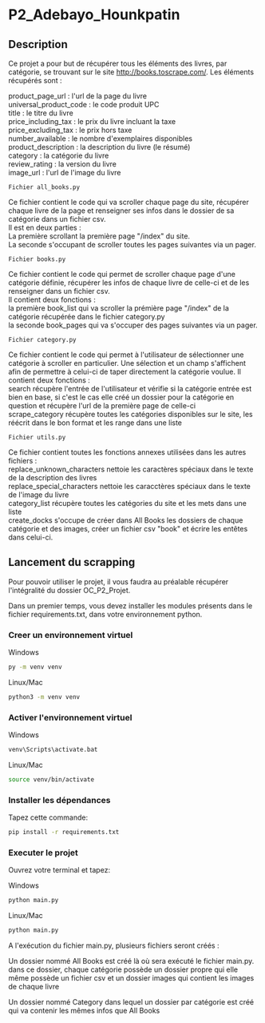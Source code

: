 # P2_Adebayo_Hounkpatin

## Description

Ce projet a pour but de récupérer tous les éléments des livres, par catégorie, se trouvant sur le site http://books.toscrape.com/.
Les éléments récupérés sont :

product_page_url : l'url de la page du livre\
universal_product_code : le code produit UPC\
title : le titre du livre\
price_including_tax : le prix du livre incluant la taxe\
price_excluding_tax : le prix hors taxe\
number_available : le nombre d'exemplaires disponibles\
product_description : la description du livre (le résumé)\
category : la catégorie du livre\
review_rating : la version du livre\
image_url : l'url de l'image du livre

```Fichier all_books.py```

Ce fichier contient le code qui va scroller chaque page du site, récupérer chaque livre de la page et renseigner ses infos dans le dossier de sa catégorie dans un fichier csv.\
Il est en deux parties :\
La première scrollant la première page "/index" du site.\
La seconde s'occupant de scroller toutes les pages suivantes via un pager.

```Fichier books.py```

Ce fichier contient le code qui permet de scroller chaque page d'une catégorie définie, récupérer les infos de chaque livre de celle-ci et de les renseigner dans un fichier csv.\
Il contient deux fonctions :\
  la première book_list qui va scroller la prémière page "/index" de la catégorie récupérée dans le fichier category.py\
  la seconde book_pages qui va s'occuper des pages suivantes via un pager.

```Fichier category.py```

Ce fichier contient le code qui permet à l'utilisateur de sélectionner une catégorie à scroller en particulier. Une sélection et un champ s'affichent afin de permettre à celui-ci de taper directement la catégorie voulue. Il contient deux fonctions :\
    search récupère l'entrée de l'utilisateur et vérifie si la catégorie entrée est bien en base, si c'est le cas elle créé un dossier pour la catégorie en question et récupère l'url de la première page de celle-ci\
    scrape_category récupère toutes les catégories disponibles sur le site, les réécrit dans le bon format et les range dans une liste

```Fichier utils.py```

Ce fichier contient toutes les fonctions annexes utilisées dans les autres fichiers :\
    replace_unknown_characters nettoie les caractères spéciaux dans le texte de la description des livres\
    replace_special_characters nettoie les caracctères spéciaux dans le texte de l'image du livre\
    category_list récupère toutes les catégories du site et les mets dans une liste\
    create_docks s'occupe de créer dans All Books les dossiers de chaque catégorie et des images, créer un fichier csv "book" et écrire les entêtes dans celui-ci.

## Lancement du scrapping

Pour pouvoir utiliser le projet, il vous faudra au préalable récupérer l'intégralité du dossier OC_P2_Projet.

Dans un premier temps, vous devez installer les modules présents dans le fichier requirements.txt, dans votre environnement python.

### Creer un environnement virtuel

Windows

```bash
py -m venv venv
```

Linux/Mac

```bash
python3 -m venv venv
```

### Activer l'environnement virtuel

Windows

```bash
venv\Scripts\activate.bat
```

Linux/Mac

```bash
source venv/bin/activate
```

### Installer les dépendances

Tapez cette commande:

```bash
pip install -r requirements.txt
```

### Executer le projet

Ouvrez votre terminal et tapez:

Windows

```bash
python main.py
```

Linux/Mac

```bash
python main.py
```

A l'exécution du fichier main.py, plusieurs fichiers seront créés :

Un dossier nommé All Books est créé là où sera exécuté le fichier main.py. dans ce dossier, chaque catégorie possède un dossier propre qui elle même possède un fichier csv et un dossier images qui contient les images de chaque livre

Un dossier nommé Category dans lequel un dossier par catégorie est créé qui va contenir les mêmes infos que All Books
